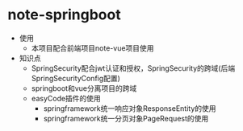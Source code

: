 # note-springboot

* 使用
  * 本项目配合前端项目note-vue项目使用
* 知识点
  * SpringSecurity配合jwt认证和授权，SpringSecurity的跨域(后端SpringSecurityConfig配置)
  * springboot和vue分离项目的跨域
  * easyCode插件的使用
    * springframework统一响应对象ResponseEntity的使用
    * springframework统一分页对象PageRequest的使用
  